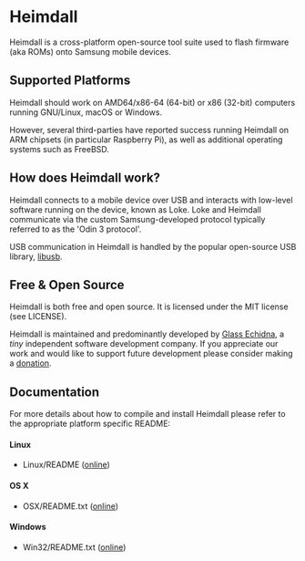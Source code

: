 # Heimdall

Heimdall is a cross-platform open-source tool suite used to flash
firmware (aka ROMs) onto Samsung mobile devices.

## Supported Platforms

Heimdall should work on AMD64/x86-64 (64-bit) or x86 (32-bit)
computers running GNU/Linux, macOS or Windows.

However, several third-parties have reported success running Heimdall
on ARM chipsets (in particular Raspberry Pi), as well as additional
operating systems such as FreeBSD.

## How does Heimdall work?

Heimdall connects to a mobile device over USB and interacts with
low-level software running on the device, known as Loke. Loke and
Heimdall communicate via the custom Samsung-developed protocol
typically referred to as the 'Odin 3 protocol'.

USB communication in Heimdall is handled by the popular open-source
USB library, [libusb](https://libusb.info).

## Free & Open Source

Heimdall is both free and open source. It is licensed under the MIT
license (see LICENSE).

Heimdall is maintained and predominantly developed by [Glass
Echidna](https://glassechidna.com.au/), a _tiny_ independent software
development company. If you appreciate our work and would like to
support future development please consider making a
[donation](https://glassechidna.com.au/donate/).

## Documentation

For more details about how to compile and install Heimdall please
refer to the appropriate platform specific README:

#### Linux

 - Linux/README ([online](https://raw.githubusercontent.com/Benjamin-Dobell/Heimdall/master/Linux/README))

#### OS X

 - OSX/README.txt ([online](https://raw.githubusercontent.com/Benjamin-Dobell/Heimdall/master/OSX/README.txt))

#### Windows

 - Win32/README.txt ([online](https://raw.githubusercontent.com/Benjamin-Dobell/Heimdall/master/Win32/README.txt))
